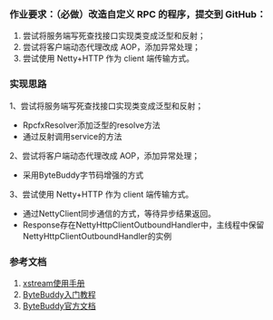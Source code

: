 ### 作业要求：（必做）改造自定义 RPC 的程序，提交到 GitHub：
1. 尝试将服务端写死查找接口实现类变成泛型和反射；
2. 尝试将客户端动态代理改成 AOP，添加异常处理；
3. 尝试使用 Netty+HTTP 作为 client 端传输方式。

### 实现思路
1、尝试将服务端写死查找接口实现类变成泛型和反射；
- RpcfxResolver添加泛型的resolve方法
- 通过反射调用service的方法

2、尝试将客户端动态代理改成 AOP，添加异常处理；
- 采用ByteBuddy字节码增强的方式

3、尝试使用 Netty+HTTP 作为 client 端传输方式。
- 通过NettyClient同步通信的方式，等待异步结果返回。
- Response存在NettyHttpClientOutboundHandler中，主线程中保留NettyHttpClientOutboundHandler的实例

### 参考文档
1. [xstream使用手册](http://x-stream.github.io/tutorial.html)
2. [ByteBuddy入门教程](https://zhuanlan.zhihu.com/p/151843984)
3. [ByteBuddy官方文档](https://bytebuddy.net/#/)


